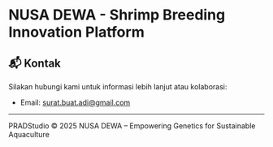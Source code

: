 # NUSA DEWA - Shrimp Breeding Innovation Platform

## 📬 Kontak

Silakan hubungi kami untuk informasi lebih lanjut atau kolaborasi:

-   Email: surat.buat.adi@gmail.com

---

PRADStudio © 2025 NUSA DEWA – Empowering Genetics for Sustainable Aquaculture
